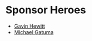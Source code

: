 # Sponsor Heroes
- [Gavin Hewitt](https://github.com/gavinhewitt)
- [Michael Gatuma](https://github.com/MichaelGatuma)

